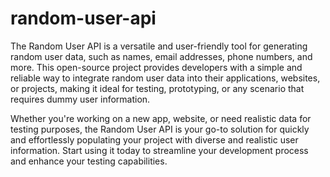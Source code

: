 # random-user-api
<p>The Random User API is a versatile and user-friendly tool for generating random user data, such as names, email addresses, phone numbers, and more. This open-source project provides developers with a simple and reliable way to integrate random user data into their applications, websites, or projects, making it ideal for testing, prototyping, or any scenario that requires dummy user information. </p>
<p>Whether you're working on a new app, website, or need realistic data for testing purposes, the Random User API is your go-to solution for quickly and effortlessly populating your project with diverse and realistic user information. Start using it today to streamline your development process and enhance your testing capabilities. </p>
